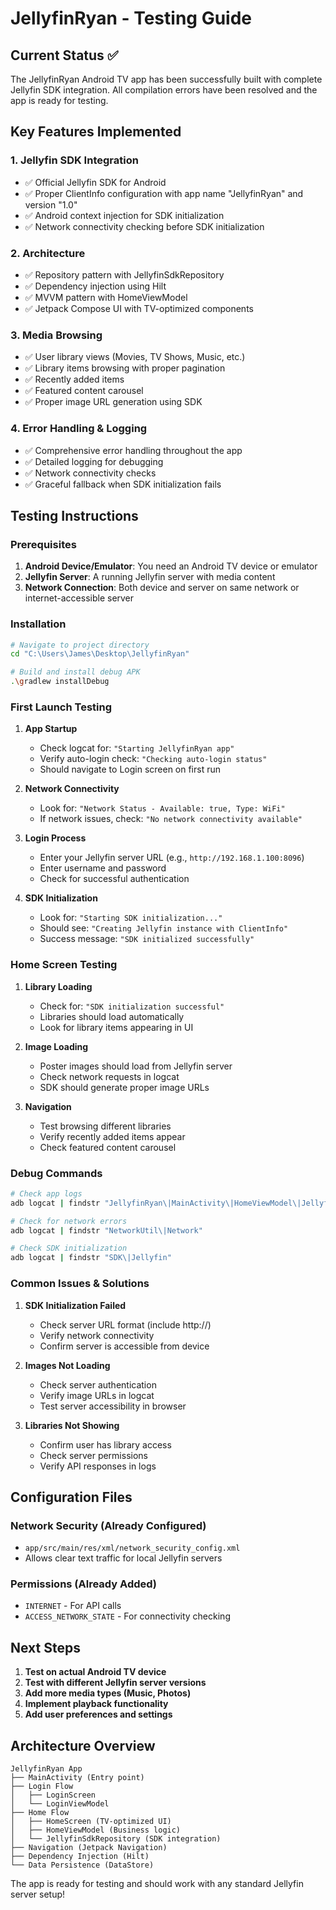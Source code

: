# JellyfinRyan - Testing Guide

## Current Status ✅

The JellyfinRyan Android TV app has been successfully built with complete Jellyfin SDK integration. All compilation errors have been resolved and the app is ready for testing.

## Key Features Implemented

### 1. Jellyfin SDK Integration
- ✅ Official Jellyfin SDK for Android
- ✅ Proper ClientInfo configuration with app name "JellyfinRyan" and version "1.0"
- ✅ Android context injection for SDK initialization
- ✅ Network connectivity checking before SDK initialization

### 2. Architecture
- ✅ Repository pattern with JellyfinSdkRepository
- ✅ Dependency injection using Hilt
- ✅ MVVM pattern with HomeViewModel
- ✅ Jetpack Compose UI with TV-optimized components

### 3. Media Browsing
- ✅ User library views (Movies, TV Shows, Music, etc.)
- ✅ Library items browsing with proper pagination
- ✅ Recently added items
- ✅ Featured content carousel
- ✅ Proper image URL generation using SDK

### 4. Error Handling & Logging
- ✅ Comprehensive error handling throughout the app
- ✅ Detailed logging for debugging
- ✅ Network connectivity checks
- ✅ Graceful fallback when SDK initialization fails

## Testing Instructions

### Prerequisites
1. **Android Device/Emulator**: You need an Android TV device or emulator
2. **Jellyfin Server**: A running Jellyfin server with media content
3. **Network Connection**: Both device and server on same network or internet-accessible server

### Installation
```bash
# Navigate to project directory
cd "C:\Users\James\Desktop\JellyfinRyan"

# Build and install debug APK
.\gradlew installDebug
```

### First Launch Testing

1. **App Startup**
   - Check logcat for: `"Starting JellyfinRyan app"`
   - Verify auto-login check: `"Checking auto-login status"`
   - Should navigate to Login screen on first run

2. **Network Connectivity**
   - Look for: `"Network Status - Available: true, Type: WiFi"`
   - If network issues, check: `"No network connectivity available"`

3. **Login Process**
   - Enter your Jellyfin server URL (e.g., `http://192.168.1.100:8096`)
   - Enter username and password
   - Check for successful authentication

4. **SDK Initialization**
   - Look for: `"Starting SDK initialization..."`
   - Should see: `"Creating Jellyfin instance with ClientInfo"`
   - Success message: `"SDK initialized successfully"`

### Home Screen Testing

1. **Library Loading**
   - Check for: `"SDK initialization successful"`
   - Libraries should load automatically
   - Look for library items appearing in UI

2. **Image Loading**
   - Poster images should load from Jellyfin server
   - Check network requests in logcat
   - SDK should generate proper image URLs

3. **Navigation**
   - Test browsing different libraries
   - Verify recently added items appear
   - Check featured content carousel

### Debug Commands

```bash
# Check app logs
adb logcat | findstr "JellyfinRyan\|MainActivity\|HomeViewModel\|JellyfinSdkRepository"

# Check for network errors
adb logcat | findstr "NetworkUtil\|Network"

# Check SDK initialization
adb logcat | findstr "SDK\|Jellyfin"
```

### Common Issues & Solutions

1. **SDK Initialization Failed**
   - Check server URL format (include http://)
   - Verify network connectivity
   - Confirm server is accessible from device

2. **Images Not Loading**
   - Check server authentication
   - Verify image URLs in logcat
   - Test server accessibility in browser

3. **Libraries Not Showing**
   - Confirm user has library access
   - Check server permissions
   - Verify API responses in logs

## Configuration Files

### Network Security (Already Configured)
- `app/src/main/res/xml/network_security_config.xml`
- Allows clear text traffic for local Jellyfin servers

### Permissions (Already Added)
- `INTERNET` - For API calls
- `ACCESS_NETWORK_STATE` - For connectivity checking

## Next Steps

1. **Test on actual Android TV device**
2. **Test with different Jellyfin server versions**
3. **Add more media types (Music, Photos)**
4. **Implement playback functionality**
5. **Add user preferences and settings**

## Architecture Overview

```
JellyfinRyan App
├── MainActivity (Entry point)
├── Login Flow
│   ├── LoginScreen
│   └── LoginViewModel
├── Home Flow
│   ├── HomeScreen (TV-optimized UI)
│   ├── HomeViewModel (Business logic)
│   └── JellyfinSdkRepository (SDK integration)
├── Navigation (Jetpack Navigation)
├── Dependency Injection (Hilt)
└── Data Persistence (DataStore)
```

The app is ready for testing and should work with any standard Jellyfin server setup!
